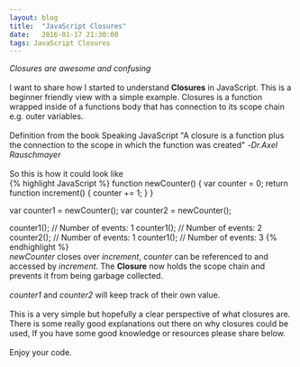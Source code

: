 ```yaml
---
layout: blog
title:  "JavaScript Closures"
date:   2016-01-17 21:30:00
tags: JavaScript Closures
---
```


<i>Closures are awesome and confusing</i>
<br/>
<br/>
I want to share how I started to understand <strong>Closures</strong> in JavaScript.
This is a beginner friendly view with a simple example.
Closures is a function wrapped inside of a functions body that has connection to its scope chain e.g. outer variables.
<br/>
<br/>
Definition from the book Speaking JavaScript "A closure is a function plus the connection to the scope in which the function was created" -<i>Dr.Axel Rauschmayer</i>
<br/>
<br/>
So this is how it could look like
<br/>
{% highlight JavaScript %}
function newCounter() {
  var counter = 0;
   return function increment() {
    counter += 1;
   }
}

var counter1 = newCounter();
var counter2 = newCounter();

counter1(); // Number of events: 1
counter1(); // Number of events: 2
counter2(); // Number of events: 1
counter1(); // Number of events: 3
{% endhighlight %}
<br/>
<i>newCounter</i> closes over <i>increment</i>, <i>counter</i> can be referenced to and accessed by <i>increment</i>. The <strong>Closure</strong> now holds the scope chain and prevents it from being garbage collected.
<br/>
<br/>
<i>counter1</i> and <i>counter2</i> will keep track of their own value.
<br/>
<br/>
This is a very simple but hopefully a clear perspective of what closures are.
<br/>
There is some really good explanations out there on why closures could be used, If you have some good knowledge or resources please share below.
<br/>
<br/>
Enjoy your code.
